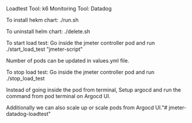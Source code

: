 Loadtest Tool: k6
Monitoring Tool: Datadog

To install hekm chart:
./run.sh 

To uninstall helm chart:
./delete.sh


To start load test:
Go inside the jmeter controller pod and run
./start_load_test "jmeter-script"

Number of pods can be updated in values.yml file.


To stop load test:
Go inside the jmeter controller pod and run
./stop_load_test


Instead of going inside the pod from terminal,
Setup argocd and run the command from pod terminal on Argocd UI.

Additionally we can also scale up or scale pods from Argocd UI."# jmeter-datadog-loadtest" 
